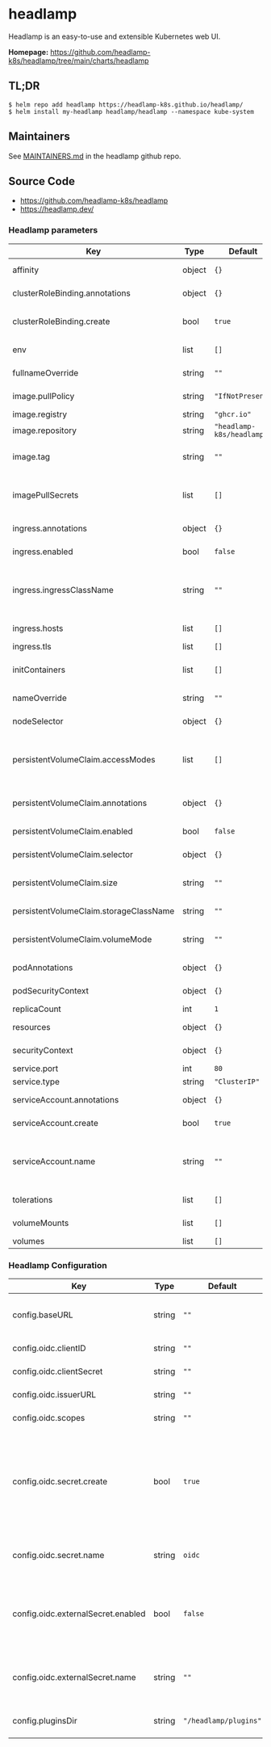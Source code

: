 # headlamp

Headlamp is an easy-to-use and extensible Kubernetes web UI.

**Homepage:** <https://github.com/headlamp-k8s/headlamp/tree/main/charts/headlamp>

## TL;DR

```console
$ helm repo add headlamp https://headlamp-k8s.github.io/headlamp/
$ helm install my-headlamp headlamp/headlamp --namespace kube-system
```


## Maintainers

See [MAINTAINERS.md](https://github.com/headlamp-k8s/headlamp/blob/main/MAINTAINERS.md) in the headlamp github repo.

## Source Code

* <https://github.com/headlamp-k8s/headlamp>
* <https://headlamp.dev/>

### Headlamp parameters

| Key | Type | Default | Description |
|-----|------|---------|-------------|
| affinity | object | `{}` | Affinity settings for pod assignment |
| clusterRoleBinding.annotations | object | `{}` | Annotations to add to the cluster role binding |
| clusterRoleBinding.create | bool | `true` | Specified whether a cluster role binding should be created |
| env | list | `[]` | An optional list of environment variables |
| fullnameOverride | string | `""` | Overrides the full name of the chart |
| image.pullPolicy | string | `"IfNotPresent"` | Image pull policy. One of Always, Never, IfNotPresent |
| image.registry | string | `"ghcr.io"` | Container image registry |
| image.repository | string | `"headlamp-k8s/headlamp"` | Container image name |
| image.tag | string | `""` | Container image tag, If "" uses appVersion in Chart.yaml |
| imagePullSecrets | list | `[]` | An optional list of references to secrets in the same namespace to use for pulling any of the images used |
| ingress.annotations | object | `{}` | Annotations for Ingress resource |
| ingress.enabled | bool | `false` | Enable ingress controller resource |
| ingress.ingressClassName | string | `""` | The ingress class name. Replacement for the deprecated "kubernetes.io/ingress.class" annotation |
| ingress.hosts | list | `[]` | Hostname(s) for the Ingress resource |
| ingress.tls | list | `[]` | Ingress TLS configuration |
| initContainers | list | `[]` | An optional list of init containers to be run before the main containers. |
| nameOverride | string | `""` | Overrides the name of the chart |
| nodeSelector | object | `{}` | Node labels for pod assignment |
| persistentVolumeClaim.accessModes | list | `[]` | accessModes for the persistent volume claim, eg: ReadWriteOnce, ReadOnlyMany, ReadWriteMany etc. |
| persistentVolumeClaim.annotations | object | `{}` | Annotations to add to the persistent volume claim (if enabled) |
| persistentVolumeClaim.enabled | bool | `false` | Enable Persistent Volume Claim |
| persistentVolumeClaim.selector | object | `{}` | selector for the persistent volume claim. |
| persistentVolumeClaim.size | string | `""` | size of the persistent volume claim, eg: 10Gi. Required if enabled is true. |
| persistentVolumeClaim.storageClassName | string | `""` | storageClassName for the persistent volume claim. |
| persistentVolumeClaim.volumeMode | string | `""` | volumeMode for the persistent volume claim, eg: Filesystem, Block. |
| podAnnotations | object | `{}` | Annotations to add to the pod |
| podSecurityContext | object | `{}` | Headlamp pod's Security Context |
| replicaCount | int | `1` | Number of desired pods |
| resources | object | `{}` | CPU/Memory resource requests/limits |
| securityContext | object | `{}` | Headlamp containers Security Context |
| service.port | int | `80` | Kubernetes Service port |
| service.type | string | `"ClusterIP"` | Kubernetes Service type |
| serviceAccount.annotations | object | `{}` | Annotations to add to the service account |
| serviceAccount.create | bool | `true` | Specifies whether a service account should be created |
| serviceAccount.name | string | `""` | The name of the service account to use.(If not set and create is true, a name is generated using the fullname template) |
| tolerations | list | `[]` | Toleration labels for pod assignment |
| volumeMounts | list | `[]` | Headlamp containers volume mounts |
| volumes | list | `[]` | Headlamp pod's volumes |


### Headlamp Configuration

| Key                                | Type   | Default               | Description                                                                                           |
|------------------------------------|--------|-----------------------|-------------------------------------------------------------------------------------------------------|
| config.baseURL                     | string | `""`                  | base url path at which headlamp should run                                                            |
| config.oidc.clientID               | string | `""`                  | OIDC client ID                                                                                        |
| config.oidc.clientSecret           | string | `""`                  | OIDC client secret                                                                                    |
| config.oidc.issuerURL              | string | `""`                  | OIDC issuer URL                                                                                       |
| config.oidc.scopes                 | string | `""`                  | OIDC scopes to be used                                                                                |
| config.oidc.secret.create          | bool   | `true`                | Enable this option to have the chart automatically create the OIDC secret using the specified values. |
| config.oidc.secret.name            | string | `oidc`                | Name of the OIDC secret used by headlamp                                                              |
| config.oidc.externalSecret.enabled | bool   | `false`               | Enable this option if you want to use an external secret for OIDC configuration.                      |
| config.oidc.externalSecret.name    | string | `""`                  | Name of the external OIDC secret to be used by headlamp.                                              |
| config.pluginsDir                  | string | `"/headlamp/plugins"` | directory to look for plugins                                                                         |
